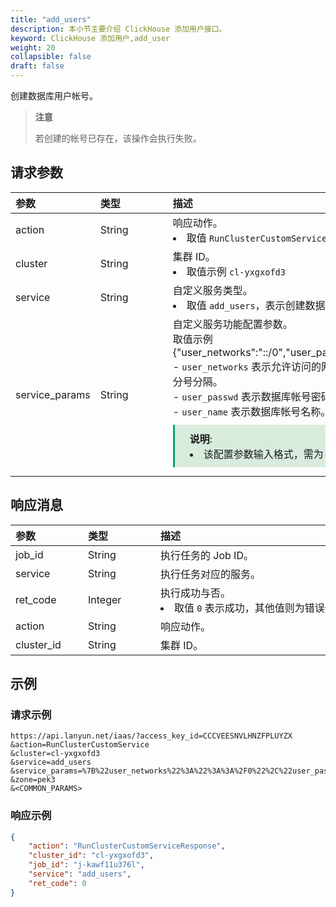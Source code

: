 ```yaml
---
title: "add_users"
description: 本小节主要介绍 ClickHouse 添加用户接口。 
keyword: ClickHouse 添加用户,add_user
weight: 20
collapsible: false
draft: false
---
```


创建数据库用户帐号。

> **注意**
> 
> 若创建的帐号已存在，该操作会执行失败。

## 请求参数

|<span style="display:inline-block;width:100px">参数</span> |<span style="display:inline-block;width:100px">类型</span>|<span style="display:inline-block;width:380px">描述</span>|<span style="display:inline-block;width:100px">是否必选</span>|
| :--- | :--- | :--- | :--- |
| action        | String | 响应动作。<li>取值 `RunClusterCustomService`  | Yes      |
| cluster        | String | 集群 ID。<li>取值示例 `cl-yxgxofd3`  | Yes      |
| service        | String | 自定义服务类型。<li>取值 `add_users`，表示创建数据库帐号。 | Yes      |
| service_params | String | 自定义服务功能配置参数。<br> 取值示例 {"user_networks":"::/0","user_password":"QQ11123","user_name":"testuser"} <br>- `user_networks` 表示允许访问的网络列表。取值`::/0` 表示全部可访问。各地址间用分号分隔。 <br>- `user_passwd` 表示数据库帐号密码。不能以数据开头。<br>- `user_name` 表示数据库帐号名称。不能以数字开头。<span style="display: block; background-color: #D8ECDE; padding: 10px 24px; margin: 10px 0; border-left: 3px solid #00a971;"><b>说明</b>: <li>该配置参数输入格式，需为 URL 编码 JSON 格式。</li></span>  | Yes |

## 响应消息

|<span style="display:inline-block;width:100px">参数</span> |<span style="display:inline-block;width:100px">类型</span>|<span style="display:inline-block;width:380px">描述</span>|
| :--- | :--- | :--- | 
| job_id     | String  | 执行任务的 Job ID。                            |
| service    | String  | 执行任务对应的服务。                           |
| ret_code   | Integer | 执行成功与否。<li>取值 `0` 表示成功，其他值则为错误代码。 |
| action     | String  | 响应动作。                                     |
| cluster_id | String  | 集群 ID。                                      |

## 示例 

### 请求示例

```url
https://api.lanyun.net/iaas/?access_key_id=CCCVEESNVLHNZFPLUYZX
&action=RunClusterCustomService
&cluster=cl-yxgxofd3
&service=add_users
&service_params=%7B%22user_networks%22%3A%22%3A%3A%2F0%22%2C%22user_password%22%3A%22Test123%22%2C%22user_name%22%3A%22testuser%22%7D
&zone=pek3
&<COMMON_PARAMS>
```

### 响应示例

```json
{
    "action": "RunClusterCustomServiceResponse",
    "cluster_id": "cl-yxgxofd3",
    "job_id": "j-kawf11u376l",
    "service": "add_users",
    "ret_code": 0
}
```
